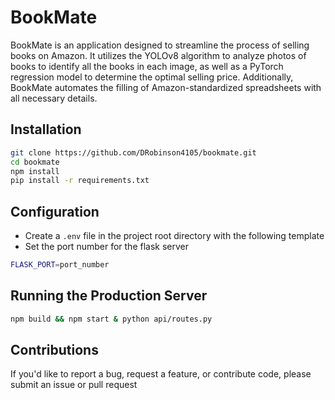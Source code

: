 # BookMate
BookMate is an application designed to streamline the process of selling books on Amazon. It utilizes the YOLOv8 algorithm to analyze photos of books to identify all the books in each image, as well as a PyTorch regression model to determine the optimal selling price. Additionally, BookMate automates the filling of Amazon-standardized spreadsheets with all necessary details.

## Installation
```bash
git clone https://github.com/DRobinson4105/bookmate.git
cd bookmate
npm install
pip install -r requirements.txt
```

## Configuration
- Create a `.env` file in the project root directory with the following template
- Set the port number for the flask server
```sh
FLASK_PORT=port_number
```

## Running the Production Server
```bash
npm build && npm start & python api/routes.py
```

## Contributions
If you'd like to report a bug, request a feature, or contribute code, please submit an issue or pull request